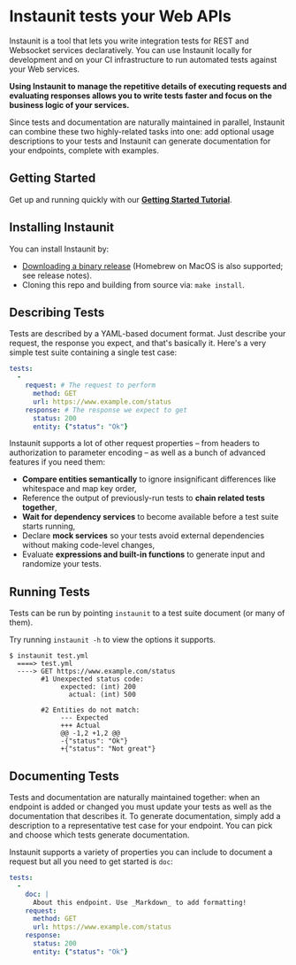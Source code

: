 # Instaunit tests your Web APIs

Instaunit is a tool that lets you write integration tests for REST and Websocket services declaratively. You can use Instaunit locally for development and on your CI infrastructure to run automated tests against your Web services.

**Using Instaunit to manage the repetitive details of executing requests and evaluating responses allows you to write tests faster and focus on the business logic of your services.**

Since tests and documentation are naturally maintained in parallel, Instaunit can combine these two highly-related tasks into one: add optional usage descriptions to your tests and Instaunit can generate documentation for your endpoints, complete with examples.

## Getting Started

Get up and running quickly with our [**Getting Started Tutorial**](https://github.com/instaunit/instaunit/wiki/Getting-Started).

## Installing Instaunit

You can install Instaunit by:

* [Downloading a binary release](https://github.com/instaunit/instaunit/releases) (Homebrew on MacOS is also supported; see release notes).
* Cloning this repo and building from source via: `make install`.

## Describing Tests

Tests are described by a YAML-based document format. Just describe your request, the response you expect, and that's basically it. Here's a very simple test suite containing a single test case:

```yaml
tests:
  -
    request: # The request to perform
      method: GET
      url: https://www.example.com/status
    response: # The response we expect to get
      status: 200
      entity: {"status": "Ok"}
```

Instaunit supports a lot of other request properties – from headers to authorization to parameter encoding – as well as a bunch of advanced features if you need them:

* **Compare entities semantically** to ignore insignificant differences like whitespace and map key order,
* Reference the output of previously-run tests to **chain related tests together**,
* **Wait for dependency services** to become available before a test suite starts running,
* Declare **mock services** so your tests avoid external dependencies without making code-level changes,
* Evaluate **expressions and built-in functions** to generate input and randomize your tests.

## Running Tests

Tests can be run by pointing `instaunit` to a test suite document (or many of them). 

Try running `instaunit -h` to view the options it supports.

```
$ instaunit test.yml
  ====> test.yml
  ----> GET https://www.example.com/status
        #1 Unexpected status code:
             expected: (int) 200
               actual: (int) 500

        #2 Entities do not match:
             --- Expected
             +++ Actual
             @@ -1,2 +1,2 @@
             -{"status": "Ok"}
             +{"status": "Not great"}
```

## Documenting Tests

Tests and documentation are naturally maintained together: when an endpoint is added or changed you must update your tests as well as the documentation that describes it. To generate documentation, simply add a description to a representative test case for your endpoint. You can pick and choose which tests generate documentation.

Instaunit supports a variety of properties you can include to document a request but all you need to get started is `doc`:

```yaml
tests:
  -
    doc: |
      About this endpoint. Use _Markdown_ to add formatting!
    request:
      method: GET
      url: https://www.example.com/status
    response:
      status: 200
      entity: {"status": "Ok"}
```
